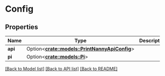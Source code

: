 # Config

## Properties

Name | Type | Description | Notes
------------ | ------------- | ------------- | -------------
**api** | Option<[**crate::models::PrintNannyApiConfig**](PrintNannyApiConfig.md)> |  | [readonly]
**pi** | Option<[**crate::models::Pi**](Pi.md)> |  | [readonly]

[[Back to Model list]](../README.md#documentation-for-models) [[Back to API list]](../README.md#documentation-for-api-endpoints) [[Back to README]](../README.md)



